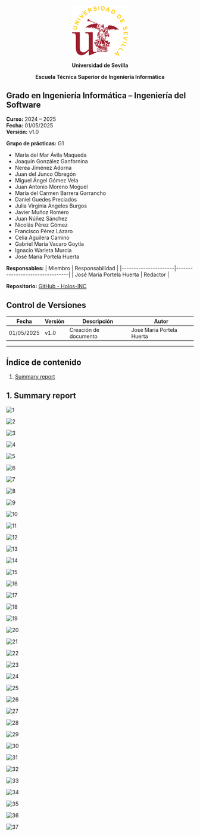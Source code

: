 
<p align="center">
  <img src="../../../static/img/universidad-de-sevilla-logo.png" alt="Universidad de Sevilla" width="150"/>
</p>
<p align="center">
  <strong>Universidad de Sevilla</strong>
</p>
<p align="center">
  <strong>Escuela Técnica Superior de Ingeniería Informática</strong>
</p>

## Grado en Ingeniería Informática – Ingeniería del Software

**Curso:** 2024 – 2025  
**Fecha:** 01/05/2025  
**Versión:** v1.0  

**Grupo de prácticas:** G1  

- María del Mar Ávila Maqueda  
- Joaquín González Ganfornina  
- Nerea Jiménez Adorna  
- Juan del Junco Obregón  
- Miguel Ángel Gómez Vela  
- Juan Antonio Moreno Moguel  
- María del Carmen Barrera Garrancho  
- Daniel Guedes Preciados  
- Julia Virginia Ángeles Burgos  
- Javier Muñoz Romero  
- Juan Núñez Sánchez  
- Nicolás Pérez Gómez  
- Francisco Pérez Lázaro  
- Celia Aguilera Camino  
- Gabriel María Vacaro Goytía  
- Ignacio Warleta Murcia  
- José María Portela Huerta

**Responsables:**
| Miembro              | Responsabilidad                 |
|----------------------|---------------------------------|
| José María Portela Huerta   |  Redactor                      |


**Repositorio:** [GitHub - Holos-INC](https://github.com/Holos-INC)


## Control de Versiones

| Fecha       | Versión | Descripción           | Autor |
|-------------|---------|-----------------------|-------|
| 01/05/2025  | v1.0    | Creación de documento | José María Portela Huerta |

---

## Índice de contenido
1. [Summary report](#1-summary-report)

## 1. Summary report 

![1](https://github.com/user-attachments/assets/6b62a249-60db-4800-aa32-487cb90f7066)

![2](https://github.com/user-attachments/assets/40a489c3-ddcf-4831-bc8d-fb8a80f01663)

![3](https://github.com/user-attachments/assets/485235cb-1cc8-404e-9467-0da5fafaec22)

![4](https://github.com/user-attachments/assets/3f57071f-eafc-4ebb-9ee5-482e29c3d310)

![5](https://github.com/user-attachments/assets/56d10f64-33ed-4479-ac9b-5ef233e267c6)

![6](https://github.com/user-attachments/assets/8253c050-0e6c-42f5-9726-fd114f40c732)

![7](https://github.com/user-attachments/assets/bc204a2f-c12b-47ed-9a1e-5e8dce3a433b)

![8](https://github.com/user-attachments/assets/11738ca2-ff90-4145-bdac-60a005ddf851)

![9](https://github.com/user-attachments/assets/860e9d64-3f42-4e09-8e73-42cb0e2b7281)

![10](https://github.com/user-attachments/assets/14babedb-85b2-473e-a75a-2a44a2dcf48a)

![11](https://github.com/user-attachments/assets/76a3016a-9cb1-46fd-9e7f-4fc6088bb629)

![12](https://github.com/user-attachments/assets/2f4d3865-ae68-4fe6-abe1-15f87b8be577)

![13](https://github.com/user-attachments/assets/06080de5-3700-4fe3-90ab-cb1006cdd3f5)

![14](https://github.com/user-attachments/assets/c0d0d667-c9c0-459c-abc2-ab00a78f9bda)

![15](https://github.com/user-attachments/assets/b2584278-26d3-45fa-8b8a-468e10170220)

![16](https://github.com/user-attachments/assets/bf427856-d960-45ad-a1cd-fe144dd95a2b)

![17](https://github.com/user-attachments/assets/cccd4839-32c2-4c48-8a20-b6a07df70440)

![18](https://github.com/user-attachments/assets/b4cfbea4-0605-4f03-88a2-efa1505b0dc7)

![19](https://github.com/user-attachments/assets/5f8bbf4f-413b-4824-bc08-87f299d22de7)

![20](https://github.com/user-attachments/assets/2a286787-4fa1-4242-944e-39521f931bfc)

![21](https://github.com/user-attachments/assets/58d42b4f-28f0-4503-8970-35f7e4b61890)

![22](https://github.com/user-attachments/assets/78b112f4-11b9-407f-a7f3-ec3296726582)

![23](https://github.com/user-attachments/assets/162553da-a446-4f4d-8232-83e8b9c5bc0a)

![24](https://github.com/user-attachments/assets/724e387e-1580-41b8-b96e-5412ede5f020)

![25](https://github.com/user-attachments/assets/10bc0862-34b1-4978-bcf2-43f5fba54bc3)

![26](https://github.com/user-attachments/assets/07e2a5a7-9c44-4e3c-93b0-ba98740cf860)

![27](https://github.com/user-attachments/assets/929e7dda-9eac-439a-bc94-56d4624acff9)

![28](https://github.com/user-attachments/assets/f08c9cbe-e0b6-471e-a768-70e21b062fd2)

![29](https://github.com/user-attachments/assets/987abf75-1b19-4ab3-b8ab-35af2f0806bc)

![30](https://github.com/user-attachments/assets/298e83db-5a1d-437d-9303-4f3993a34a4c)

![31](https://github.com/user-attachments/assets/516f51b0-16ea-4d86-a1a7-92cefabf1f78)

![32](https://github.com/user-attachments/assets/e9bcb4a6-677f-427d-9196-c16c017dc5a5)

![33](https://github.com/user-attachments/assets/52393db8-996c-4f78-8cc0-9e7853c3b7a9)

![34](https://github.com/user-attachments/assets/7a4c0ec4-3c87-4693-8882-1596df2271f7)

![35](https://github.com/user-attachments/assets/46e17e7a-800e-4976-b8ae-7c568a8e462e)

![36](https://github.com/user-attachments/assets/e1a6a632-85ce-42cd-844b-ac3528e8ea9c)

![37](https://github.com/user-attachments/assets/53f58380-dbf9-4cbb-9b9e-633956df3b8d)
